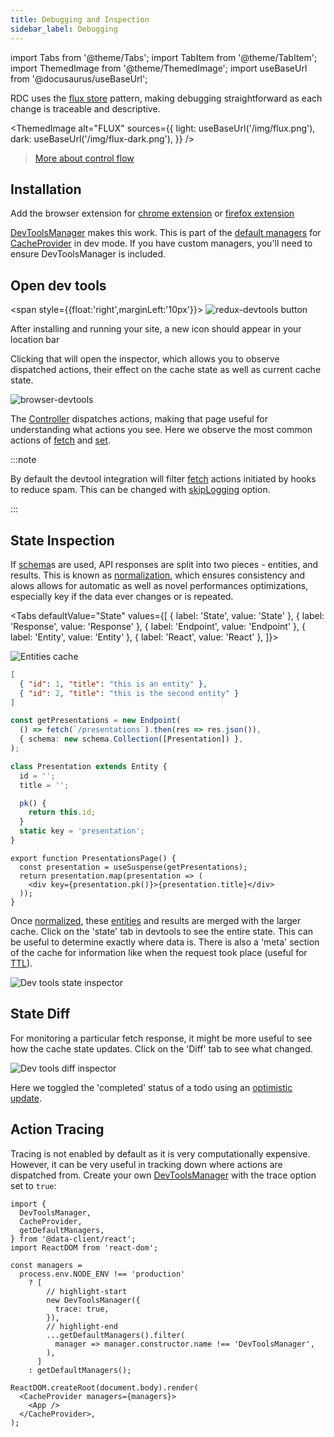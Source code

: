 ```yaml
---
title: Debugging and Inspection
sidebar_label: Debugging
---
```

import Tabs from '@theme/Tabs';
import TabItem from '@theme/TabItem';
import ThemedImage from '@theme/ThemedImage';
import useBaseUrl from '@docusaurus/useBaseUrl';

RDC uses the [flux store](https://facebookarchive.github.io/flux/docs/in-depth-overview/) pattern, making debugging
straightforward as each change is traceable and descriptive.

<ThemedImage
  alt="FLUX"
  sources={{
    light: useBaseUrl('/img/flux.png'),
    dark: useBaseUrl('/img/flux-dark.png'),
  }}
/>

> [More about control flow](../api/Manager#control-flow)

## Installation

Add the browser extension for
[chrome extension](https://chrome.google.com/webstore/detail/redux-devtools/lmhkpmbekcpmknklioeibfkpmmfibljd?hl=en)
or
[firefox extension](https://addons.mozilla.org/en-US/firefox/addon/reduxdevtools/)

[DevToolsManager](../api/DevToolsManager) makes this work. This is part of the [default managers](../api/CacheProvider.md) for [CacheProvider](../api/CacheProvider.md)
in dev mode. If you have custom managers, you'll need to ensure DevToolsManager is included.

## Open dev tools

<span style={{float:'right',marginLeft:'10px'}}>
![redux-devtools button](/img/redux-devtools.png)
</span>

After installing and running your site, a new icon should appear in your location bar

Clicking that will open the inspector, which allows you to observe dispatched actions,
their effect on the cache state as well as current cache state.

![browser-devtools](/img/devtool-action.png)

The [Controller](../api/Controller.md) dispatches actions, making that page useful for understanding
what actions you see. Here we observe the most common actions of [fetch](../api/Controller.md#fetch)
and [set](../api/Controller.md#setResponse).

:::note

By default the devtool integration will filter [fetch](../api/Controller.md#fetch) actions initiated
by hooks to reduce spam. This can be changed with [skipLogging](../api/DevToolsManager.md#skiplogging) option.

:::

## State Inspection

If [schema](/rest/api/schema)s are used, API responses are split into two pieces - entities, and results. This
is known as [normalization](../concepts/normalization.md), which ensures consistency
and alows allows for automatic as well as novel performances optimizations, especially
key if the data ever changes or is repeated.

<Tabs
defaultValue="State"
values={[
{ label: 'State', value: 'State' },
{ label: 'Response', value: 'Response' },
{ label: 'Endpoint', value: 'Endpoint' },
{ label: 'Entity', value: 'Entity' },
{ label: 'React', value: 'React' },
]}>
<TabItem value="State">

![Entities cache](/img/entities.png)

</TabItem>
<TabItem value="Response">

```json
[
  { "id": 1, "title": "this is an entity" },
  { "id": 2, "title": "this is the second entity" }
]
```

</TabItem>
<TabItem value="Endpoint">

```typescript
const getPresentations = new Endpoint(
  () => fetch(`/presentations`).then(res => res.json()),
  { schema: new schema.Collection([Presentation]) },
);
```

</TabItem>
<TabItem value="Entity">

```typescript
class Presentation extends Entity {
  id = '';
  title = '';

  pk() {
    return this.id;
  }
  static key = 'presentation';
}
```

</TabItem>
<TabItem value="React">

```tsx
export function PresentationsPage() {
  const presentation = useSuspense(getPresentations);
  return presentation.map(presentation => (
    <div key={presentation.pk()}>{presentation.title}</div>
  ));
}
```

</TabItem>
</Tabs>

Once [normalized](../concepts/normalization.md), these [entities](/rest/api/Entity) and results are merged with the larger cache. Click on the 'state'
tab in devtools to see the entire state. This can be useful to determine exactly where data is. There is
also a 'meta' section of the cache for information like when the request took place (useful for [TTL](../concepts/expiry-policy.md)).

![Dev tools state inspector](/img/devtool-state.png)

## State Diff

For monitoring a particular fetch response, it might be more useful to see how the cache state updates.
Click on the 'Diff' tab to see what changed.

![Dev tools diff inspector](/img/devtool-diff.png)

Here we toggled the 'completed' status of a todo using an [optimistic update](/rest/guides/optimistic-updates).

## Action Tracing

Tracing is not enabled by default as it is very computationally expensive. However, it can be very useful
in tracking down where actions are dispatched from. Create your own [DevToolsManager](../api/DevToolsManager.md)
with the trace option set to `true`:

```tsx title="index.tsx"
import {
  DevToolsManager,
  CacheProvider,
  getDefaultManagers,
} from '@data-client/react';
import ReactDOM from 'react-dom';

const managers =
  process.env.NODE_ENV !== 'production'
    ? [
        // highlight-start
        new DevToolsManager({
          trace: true,
        }),
        // highlight-end
        ...getDefaultManagers().filter(
          manager => manager.constructor.name !== 'DevToolsManager',
        ),
      ]
    : getDefaultManagers();

ReactDOM.createRoot(document.body).render(
  <CacheProvider managers={managers}>
    <App />
  </CacheProvider>,
);
```